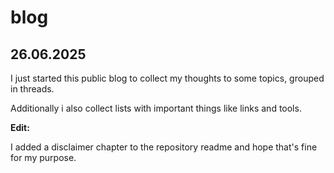 # blog

## 26.06.2025

I just started this public blog to collect my thoughts to some topics, grouped in threads.

Additionally i also collect lists with important things like links and tools.

**Edit:**

I added a disclaimer chapter to the repository readme and hope that's fine for my purpose.
